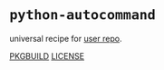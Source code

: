 # `python-autocommand`

universal recipe for [user repo](../themartiancompany/ur).

[PKGBUILD](PKGBUILD)
[LICENSE](COPYING)
